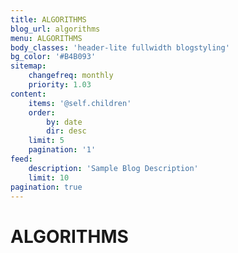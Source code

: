 ```yaml
---
title: ALGORITHMS
blog_url: algorithms
menu: ALGORITHMS
body_classes: 'header-lite fullwidth blogstyling'
bg_color: '#B4B093'
sitemap:
    changefreq: monthly
    priority: 1.03
content:
    items: '@self.children'
    order:
        by: date
        dir: desc
    limit: 5
    pagination: '1'
feed:
    description: 'Sample Blog Description'
    limit: 10
pagination: true
---
```


# ALGORITHMS